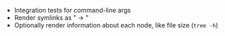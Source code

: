 * Integration tests for command-line args
* Render symlinks as "<name> -> <dest>"
* Optionally render information about each node, like file size (`tree -h`)
